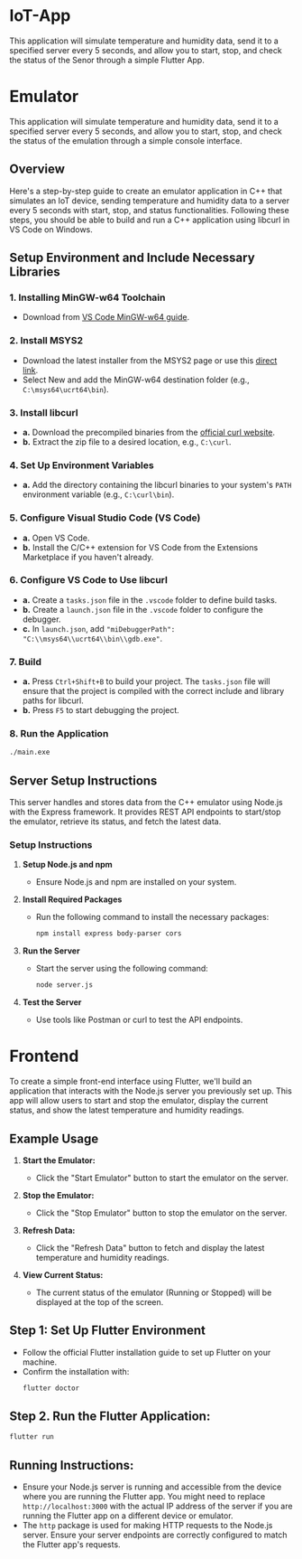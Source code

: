 # IoT-App
This application will simulate temperature and humidity data, send it to a specified server every 5 seconds, and allow you to start, stop, and check the status of the Senor through a simple Flutter App.

# Emulator

This application will simulate temperature and humidity data, send it to a specified server every 5 seconds, and allow you to start, stop, and check the status of the emulation through a simple console interface.

## Overview
Here's a step-by-step guide to create an emulator application in C++ that simulates an IoT device, sending temperature and humidity data to a server every 5 seconds with start, stop, and status functionalities. Following these steps, you should be able to build and run a C++ application using libcurl in VS Code on Windows.

## Setup Environment and Include Necessary Libraries

### 1. Installing MinGW-w64 Toolchain
- Download from [VS Code MinGW-w64 guide](https://code.visualstudio.com/docs/cpp/config-mingw#_prerequisites).

### 2. Install MSYS2
- Download the latest installer from the MSYS2 page or use this [direct link](https://www.msys2.org/).
- Select New and add the MinGW-w64 destination folder (e.g., `C:\msys64\ucrt64\bin`).

### 3. Install libcurl
- **a.** Download the precompiled binaries from the [official curl website](https://curl.se/windows/).
- **b.** Extract the zip file to a desired location, e.g., `C:\curl`.

### 4. Set Up Environment Variables
- **a.** Add the directory containing the libcurl binaries to your system's `PATH` environment variable (e.g., `C:\curl\bin`).

### 5. Configure Visual Studio Code (VS Code)
- **a.** Open VS Code.
- **b.** Install the C/C++ extension for VS Code from the Extensions Marketplace if you haven't already.

### 6. Configure VS Code to Use libcurl
- **a.** Create a `tasks.json` file in the `.vscode` folder to define build tasks.
- **b.** Create a `launch.json` file in the `.vscode` folder to configure the debugger.
- **c.** In `launch.json`, add `"miDebuggerPath": "C:\\msys64\\ucrt64\\bin\\gdb.exe"`.

### 7. Build
- **a.** Press `Ctrl+Shift+B` to build your project. The `tasks.json` file will ensure that the project is compiled with the correct include and library paths for libcurl.
- **b.** Press `F5` to start debugging the project.

### 8. Run the Application
```bash
./main.exe
```

## Server Setup Instructions

This server handles and stores data from the C++ emulator using Node.js with the Express framework. It provides REST API endpoints to start/stop the emulator, retrieve its status, and fetch the latest data.

### Setup Instructions

1. **Setup Node.js and npm**
   - Ensure Node.js and npm are installed on your system.

2. **Install Required Packages**
   - Run the following command to install the necessary packages:
     ```bash
     npm install express body-parser cors
     ```

3. **Run the Server**
   - Start the server using the following command:
     ```bash
     node server.js
     ```

4. **Test the Server**
   - Use tools like Postman or curl to test the API endpoints.

# Frontend

To create a simple front-end interface using Flutter, we'll build an application that interacts with the Node.js server you previously set up. This app will allow users to start and stop the emulator, display the current status, and show the latest temperature and humidity readings.

## Example Usage

1. **Start the Emulator:**
   - Click the "Start Emulator" button to start the emulator on the server.

2. **Stop the Emulator:**
   - Click the "Stop Emulator" button to stop the emulator on the server.

3. **Refresh Data:**
   - Click the "Refresh Data" button to fetch and display the latest temperature and humidity readings.

4. **View Current Status:**
   - The current status of the emulator (Running or Stopped) will be displayed at the top of the screen.

## Step 1: Set Up Flutter Environment

- Follow the official Flutter installation guide to set up Flutter on your machine.
- Confirm the installation with:
  ```bash
  flutter doctor

## Step 2. Run the Flutter Application:
```bash
flutter run
```
## Running Instructions:

- Ensure your Node.js server is running and accessible from the device where you are running the Flutter app. You might need to replace `http://localhost:3000` with the actual IP address of the server if you are running the Flutter app on a different device or emulator.
- The `http` package is used for making HTTP requests to the Node.js server. Ensure your server endpoints are correctly configured to match the Flutter app's requests.
